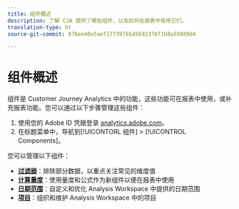 ```yaml
---
title: 组件概述
description: 了解 CJA 提供了哪些组件，以及如何在报表中使用它们。
translation-type: ht
source-git-commit: 076ee40e5aef1773976545692378f1b8a55089d4

---
```



# 组件概述

组件是 Customer Journey Analytics 中的功能，这些功能可在报表中使用，或补充报表功能。您可以通过以下步骤管理这些组件：

1. 使用您的 Adobe ID 凭据登录 [analytics.adobe.com](https://analytics.adobe.com)。
2. 在标题菜单中，导航到[!UICONTORL 组件] > [!UICONTROL Components]。

您可以管理以下组件：

* [**过滤器&#x200B;**](filters/filters-overview.md)：排除部分数据，以重点关注常见的维度值
* [**计算量度&#x200B;**](calc-metrics/calc-metr-overview.md)：使用量度和公式作为新组件以便在报表中使用
* [**日期范围&#x200B;**](date-ranges/overview.md)：自定义和优化 Analysis Workspace 中提供的日期范围
* [**项目&#x200B;**](projects/overview.md)：组织和维护 Analysis Workspace 中的项目
